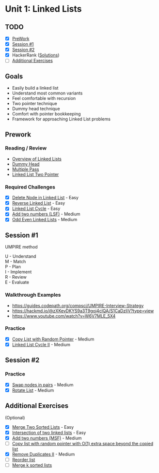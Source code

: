 # Unit 1: Linked Lists
## TODO
- [x] [PreWork](#PreWork)
- [x] [Session #1](#Session-1)
- [x] [Session #2](#Session-2)
- [x] HackerRank ([Solutions](https://hackmd.io/@YargtAEbS02eDE3upLu27g/r1STgGo2L))
- [ ] [Additional Exercises](#Additional-Exercises)

## Goals
- Easily build a linked list
- Understand most common variants
- Feel comfortable with recursion
- Two pointer technique
- Dummy head technique
- Comfort with pointer bookkeeping
- Framework for approaching Linked List problems

## Prework
### Reading / Review

- <a href="https://guides.codepath.org/compsci/Linked-Lists">Overview of Linked Lists</a>
- <a href="https://guides.codepath.org/compsci/Dummy-Head">Dummy Head</a>
- <a href="https://guides.codepath.org/compsci/Multiple-Pass">Multiple Pass</a>
- <a href="https://guides.codepath.org/compsci/Linked-List-Two-Pointer">Linked List Two Pointer</a>


### Required Challenges
- [x] [Delete Node in Linked List](https://leetcode.com/problems/delete-node-in-a-linked-list) - Easy
- [x] [Reverse Linked List](https://leetcode.com/problems/reverse-linked-list/) - Easy
- [x] [Linked List Cycle](https://leetcode.com/problems/linked-list-cycle) - Easy
- [x] [Add two numbers (LSF)](https://leetcode.com/problems/add-two-numbers) - Medium
- [x] [Odd Even Linked Lists](https://leetcode.com/problems/odd-even-linked-list) - Medium

## Session #1
UMPIRE method

U - Understand  
M - Match  
P - Plan  
I - Implement   
R - Review  
E - Evaluate  

### Walkthrough Examples
- https://guides.codepath.org/compsci/UMPIRE-Interview-Strategy
- https://hackmd.io/@zXKevDKYS9a3T9goj4clQA/S1CaDzIiV?type=view
- https://www.youtube.com/watch?v=W6V7MLE_5X4
  
### Practice
- [x] [Copy List with Random Pointer](https://leetcode.com/problems/copy-list-with-random-pointer/) - Medium
- [x] [Linked List Cycle II](https://leetcode.com/problems/linked-list-cycle-ii/) - Medium

## Session #2

### Practice
- [x] [Swap nodes in pairs](https://leetcode.com/problems/swap-nodes-in-pairs/) - Medium
- [x] [Rotate List](https://leetcode.com/problems/rotate-list/) - Medium

## Additional Exercises 
(Optional)

- [x] [Merge Two Sorted Lists](https://leetcode.com/problems/merge-two-sorted-lists) - Easy
- [x] [Intersection of two linked lists](https://leetcode.com/problems/intersection-of-two-linked-lists) - Easy
- [x] [Add two numbers (MSF)](https://leetcode.com/problems/add-two-numbers-ii) - Medium
- [ ] [Copy list with random pointer with O(1) extra space beyond the copied list](https://leetcode.com/problems/copy-list-with-random-pointer/)
- [x] [Remove Duplicates II](https://leetcode.com/problems/remove-duplicates-from-sorted-list-ii) - Medium
- [ ] [Reorder list](https://leetcode.com/problems/reorder-list)
- [ ] [Merge k sorted lists](https://leetcode.com/problems/merge-k-sorted-lists/)
